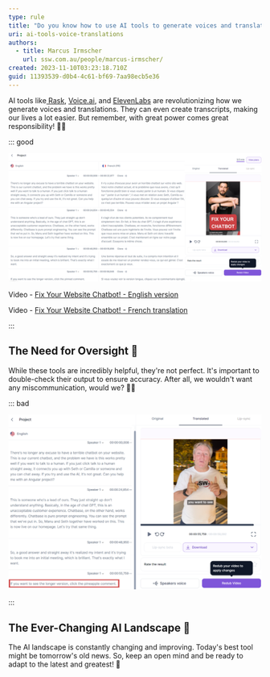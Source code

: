 ```yaml
---
type: rule
title: "Do you know how to use AI tools to generate voices and translations? "
uri: ai-tools-voice-translations
authors:
  - title: Marcus Irmscher
    url: ssw.com.au/people/marcus-irmscher/
created: 2023-11-10T03:23:18.710Z
guid: 11393539-d0b4-4c61-bf69-7aa98ecb5e36
---
```

AI tools like[ Rask](https://app.rask.ai/auth), [Voice.ai](https://voice.ai/home), and [ElevenLabs](https://elevenlabs.io) are revolutionizing how we generate voices and translations. They can even create transcripts, making our lives a lot easier. But remember, with great power comes great responsibility! 🦸‍♂️

<!--endintro-->

::: good

![Figure: Good Example - Using Rask to translate an English voiceover into French in the speakers own voice.](rask-good-v2.png)

Video -  [Fix Your Website Chatbot! - English version](https://youtube.com/shorts/vSXy1VjS_b4)

Video -  [Fix Your Website Chatbot! - French translation](https://youtube.com/shorts/NxhP6YyBEk8)[](https://youtube.com/shorts/vSXy1VjS_b4)

:::

## The Need for Oversight 👀

While these tools are incredibly helpful, they're not perfect. It's important to double-check their output to ensure accuracy. After all, we wouldn't want any miscommunication, would we? 🙅‍♂️

::: bad

![Figure: Bad Example - Relying solely on AI without any oversight can lead to errors.](rask-bad-v2.png)

:::

## The Ever-Changing AI Landscape 🌅

The AI landscape is constantly changing and improving. Today's best tool might be tomorrow's old news. So, keep an open mind and be ready to adapt to the latest and greatest! 🔄